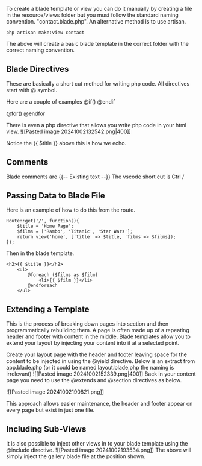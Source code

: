 To  create a blade template or view you can do it manually by creating  a file in the resource/views folder but you must follow the standard naming convention.  "contact.blade.php".
An alternative method is to use artisan.

```
php artisan make:view contact
```

The above will create a basic blade template in the correct folder with the correct naming convention.

## Blade Directives
These are basically a short cut method for writing php code. 
All directives start with @ symbol.

Here are a couple of examples
@if()
@endif

@for()
@endfor

There is even a php directive that allows you write php code in your html view.
![[Pasted image 20241002132542.png|400]]

Notice the  {{ $title }} above this is how we echo.

## Comments
Blade comments are {{-- Existing text --}}
The vscode short cut is Ctrl /

## Passing Data to Blade File
Here is an example of how to do this from the route.
```
Route::get('/', function(){
	$title = 'Home Page';
	$films = ['Rambo', 'Titanic', 'Star Wars'];
	return view('home', ['title' => $title, 'films'=> $films]);
});
```

Then in the blade template.
```
<h2>{{ $title }}</h2>
	<ul>
		@foreach ($films as $film)
			<li>{{ $film }}</li>
		@endforeach
	</ul>
```

## Extending a Template
This is the process of breaking down pages into section and then programmatically rebuilding them.
A page is often made up of a repeating header and footer with content in the middle.  Blade templates allow you to extend your layout by injecting your content into it at a selected point.

Create your layout page with the header and footer leaving space for the content to be injected in using the @yield directive. Below is an extract from app.blade.php (or it could be named layout.blade.php the naming is irrelevant)
![[Pasted image 20241002152339.png|400]]
Back in your content page you need to use the @extends and @section directives as below.

![[Pasted image 20241002190821.png]]

This approach allows easier maintenance, the header and footer appear on every page but exist in just one file.

## Including Sub-Views
It is also possible to inject other views in to your blade template using the @include directive.
![[Pasted image 20241002193534.png]]
The above will simply inject the gallery blade file at the position shown.